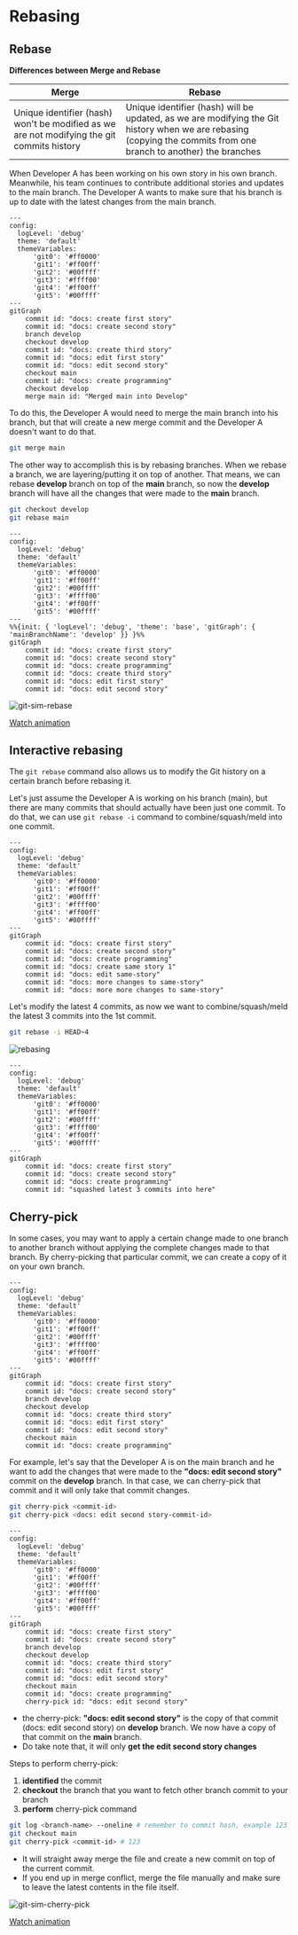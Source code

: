 # Rebasing

## Rebase

**Differences between Merge and Rebase**

| Merge                                                                                      | Rebase                                                                                                                                                           |
| ------------------------------------------------------------------------------------------ | ---------------------------------------------------------------------------------------------------------------------------------------------------------------- |
| Unique identifier (hash) won't be modified as we are not modifying the git commits history | Unique identifier (hash) will be updated, as we are modifying the Git history when we are rebasing (copying the commits from one branch to another) the branches |

When Developer A has been working on his own story in his own branch. Meanwhile, his team continues to contribute additional stories and updates to the main branch. The Developer A wants to make sure that his branch is up to date with the latest changes from the main branch.

```mermaid
---
config:
  logLevel: 'debug'
  theme: 'default'
  themeVariables:
      'git0': '#ff0000'
      'git1': '#ff00ff'
      'git2': '#00ffff'
      'git3': '#ffff00'
      'git4': '#ff00ff'
      'git5': '#00ffff'
---
gitGraph
	commit id: "docs: create first story"
	commit id: "docs: create second story"
	branch develop
	checkout develop
	commit id: "docs: create third story"
    commit id: "docs: edit first story"
    commit id: "docs: edit second story"
	checkout main
	commit id: "docs: create programming"
	checkout develop
	merge main id: "Merged main into Develop"
```

To do this, the Developer A would need to merge the main branch into his branch, but that will create a new merge commit and the Developer A doesn't want to do that.

```bash
git merge main
```

The other way to accomplish this is by rebasing branches. When we rebase a branch, we are layering/putting it on top of another. That means, we can rebase **develop** branch on top of the **main** branch, so now the **develop** branch will have all the changes that were made to the **main** branch.

```bash
git checkout develop
git rebase main
```

```mermaid
---
config:
  logLevel: 'debug'
  theme: 'default'
  themeVariables:
      'git0': '#ff0000'
      'git1': '#ff00ff'
      'git2': '#00ffff'
      'git3': '#ffff00'
      'git4': '#ff00ff'
      'git5': '#00ffff'
---
%%{init: { 'logLevel': 'debug', 'theme': 'base', 'gitGraph': { 'mainBranchName': 'develop' }} }%%
gitGraph
    commit id: "docs: create first story"
	commit id: "docs: create second story"
    commit id: "docs: create programming"
    commit id: "docs: create third story"
    commit id: "docs: edit first story"
    commit id: "docs: edit second story"
```

![git-sim-rebase](../../assets/git/git-sim-rebase.png)

[Watch animation](../../assets/git/git-sim-rebase.webm)

## Interactive rebasing

The `git rebase` command also allows us to modify the Git history on a certain branch before rebasing it.

Let's just assume the Developer A is working on his branch (main), but there are many commits that should actually have been just one commit. To do that, we can use `git rebase -i` command to combine/squash/meld into one commit.

```mermaid
---
config:
  logLevel: 'debug'
  theme: 'default'
  themeVariables:
      'git0': '#ff0000'
      'git1': '#ff00ff'
      'git2': '#00ffff'
      'git3': '#ffff00'
      'git4': '#ff00ff'
      'git5': '#00ffff'
---
gitGraph
    commit id: "docs: create first story"
    commit id: "docs: create second story"
    commit id: "docs: create programming"
    commit id: "docs: create same story 1"
    commit id: "docs: edit same-story"
    commit id: "docs: more changes to same-story"
    commit id: "docs: more more changes to same-story"
```

Let's modify the latest 4 commits, as now we want to combine/squash/meld the latest 3 commits into the 1st commit.

```bash
git rebase -i HEAD~4
```

![rebasing](../../assets/git/rebasing.png)

```mermaid
---
config:
  logLevel: 'debug'
  theme: 'default'
  themeVariables:
      'git0': '#ff0000'
      'git1': '#ff00ff'
      'git2': '#00ffff'
      'git3': '#ffff00'
      'git4': '#ff00ff'
      'git5': '#00ffff'
---
gitGraph
    commit id: "docs: create first story"
    commit id: "docs: create second story"
    commit id: "docs: create programming"
    commit id: "squashed latest 3 commits into here"
```

## Cherry-pick

In some cases, you may want to apply a certain change made to one branch to another branch without applying the complete changes made to that branch. By cherry-picking that particular commit, we can create a copy of it on your own branch.

```mermaid
---
config:
  logLevel: 'debug'
  theme: 'default'
  themeVariables:
      'git0': '#ff0000'
      'git1': '#ff00ff'
      'git2': '#00ffff'
      'git3': '#ffff00'
      'git4': '#ff00ff'
      'git5': '#00ffff'
---
gitGraph
    commit id: "docs: create first story"
    commit id: "docs: create second story"
    branch develop
    checkout develop
    commit id: "docs: create third story"
    commit id: "docs: edit first story"
    commit id: "docs: edit second story"
    checkout main
    commit id: "docs: create programming"
```

For example, let's say that the Developer A is on the main branch and he want to add the changes that were made to the **"docs: edit second story"** commit on the **develop** branch. In that case, we can cherry-pick that commit and it will only take that commit changes.

```bash
git cherry-pick <commit-id>
git cherry-pick <docs: edit second story-commit-id>
```

```mermaid
---
config:
  logLevel: 'debug'
  theme: 'default'
  themeVariables:
      'git0': '#ff0000'
      'git1': '#ff00ff'
      'git2': '#00ffff'
      'git3': '#ffff00'
      'git4': '#ff00ff'
      'git5': '#00ffff'
---
gitGraph
    commit id: "docs: create first story"
    commit id: "docs: create second story"
    branch develop
    checkout develop
    commit id: "docs: create third story"
    commit id: "docs: edit first story"
    commit id: "docs: edit second story"
    checkout main
    commit id: "docs: create programming"
    cherry-pick id: "docs: edit second story"
```

- the cherry-pick: **"docs: edit second story"** is the copy of that commit (docs: edit second story) on **develop** branch. We now have a copy of that commit on the **main** branch.
- Do take note that, it will only **get the edit second story changes**

Steps to perform cherry-pick:

1. **identified** the commit
2. **checkout** the branch that you want to fetch other branch commit to your branch
3. **perform** cherry-pick command

```bash
git log <branch-name> --oneline # remember to commit hash, example 123
git checkout main
git cherry-pick <commit-id> # 123
```

- It will straight away merge the file and create a new commit on top of the current commit.
- If you end up in merge conflict, merge the file manually and make sure to leave the latest contents in the file itself.

![git-sim-cherry-pick](../../assets/git/git-sim-cherry-pick.png)

[Watch animation](../../assets/git/git-sim-cherry-pick.webm)
